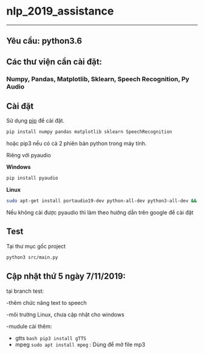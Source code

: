 # nlp_2019_assistance
<hr>

## Yêu cầu: python3.6

## Các thư viện cần cài đặt:
<h3>Numpy, Pandas, Matplotlib, Sklearn, Speech Recognition, Py Audio</h3>

## Cài đặt 
Sử dụng [pip](https://pip.pypa.io/en/stable/) để cài đặt.

```bash
pip install numpy pandas matplotlib sklearn SpeechRecognition 
```
hoặc pip3 nếu có cả 2 phiên bản python trong máy tính.

Riêng với pyaudio

<b>Windows</b>
```bash
pip install pyaudio
```
<b>Linux</b>
```bash
sudo apt-get install portaudio19-dev python-all-dev python3-all-dev && sudo pip install pyaudio
```
Nếu không cài được pyaudio thì làm theo hướng dẫn trên google để cài đặt
## Test
Tại thư mục gốc project
```bash
python3 src/main.py
```
## Cập nhật thứ 5 ngày 7/11/2019:
tại branch test: 

-thêm chức năng text to speech

-môi trường Linux, chưa cập nhật cho windows

-mudule cài thêm: 

  + gtts ```bash pip3 install gTTS```
  + mpeg ```sudo apt install mpeg``` : Dùng để mở file mp3 
  
